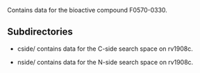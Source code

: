 Contains data for the bioactive compound F0570-0330.

## Subdirectories

- cside/ contains data for the C-side search space on rv1908c.

- nside/ contains data for the N-side search space on rv1908c.

